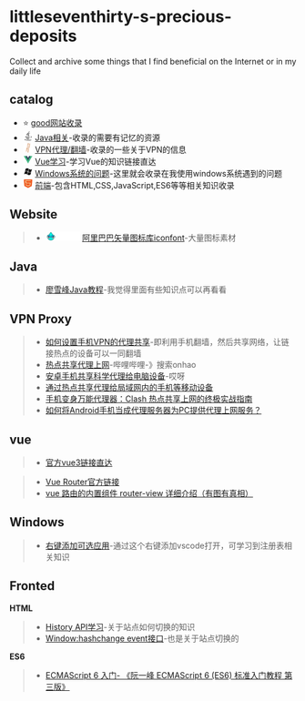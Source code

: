 # littleseventhirty-s-precious-deposits

Collect and archive some things that I find beneficial on the Internet or in my daily life

## catalog
- ⭐&nbsp;[good网站收录](#website)
- <img src="./resources/svgs/java.svg" width=17/>&nbsp;[Java相关](#java)-收录的需要有记忆的资源
- <img src="./resources/svgs/上梯子_复制.svg" width=17/>&nbsp;[VPN代理/翻墙](#vpn-proxy)-收录的一些关于VPN的信息
- <img src="./resources/svgs/Vue.svg" width=17/>&nbsp;[Vue学习](#vue)-学习Vue的知识链接直达
- <img src="./resources/svgs/windows.svg" width=17/>&nbsp;[Windows系统的问题](#windows)-这里就会收录在我使用windows系统遇到的问题
- <img src="./resources/svgs/前端.svg" width=17 />&nbsp;[前端](#fronted)-包含HTML,CSS,JavaScript,ES6等等相关知识收录

## Website
> - <img src="./resources//svgs/iconfont.svg" width=60/>&nbsp;[阿里巴巴矢量图标库iconfont](https://www.iconfont.cn/)-大量图标素材

## Java
> - [廖雪峰Java教程](https://liaoxuefeng.com/books/java/introduction/index.html)-我觉得里面有些知识点可以再看看

## VPN Proxy

>- [如何设置手机VPN的代理共享](https://jinmohe.com/posts/55278.html)-即利用手机翻墙，然后共享网络，让链接热点的设备可以一同翻墙
>- [热点共享代理上网](https://www.bilibili.com/video/BV1Sm421s79V?spm_id_from=333.788.videopod.sections&vd_source=55aa39758297bd95a1cba40a1a51fb59)-哔哩哔哩-》搜索onhao
>- [安卓手机共享科学代理给电脑设备](https://cn.bing.com/search?q=%E5%AE%89%E5%8D%93%E6%89%8B%E6%9C%BA%E5%85%B1%E4%BA%AB%E7%A7%91%E5%AD%A6%E4%BB%A3%E7%90%86%E7%BB%99%E7%94%B5%E8%84%91%E5%92%8C%E5%85%B6%E4%BB%96%E8%AE%BE%E5%A4%87)-哎呀
>- [通过热点共享代理给局域网内的手机等移动设备](https://www.cnblogs.com/leebri/p/16861318.html)
> - [手机变身万能代理器：Clash 热点共享上网的终极实战指南](https://clashformac.github.io/news/article-116187.htm)
> - [如何将Android手机当成代理服务器为PC提供代理上网服务？](https://www.cnblogs.com/chorm590/p/13224732.html)

## vue
> - [官方vue3链接直达](https://cn.vuejs.org/)

> - [Vue Router官方链接](https://router.vuejs.org/zh/guide/)
> - [vue 路由的内置组件 router-view 详细介绍（有图有真相）](https://blog.csdn.net/qq_44163269/article/details/105185163)

## Windows
> - [右键添加可选应用](https://blog.csdn.net/m0_63456023/article/details/149415877)-通过这个右键添加vscode打开，可学习到注册表相关知识

## Fronted
**HTML**
> - [History API学习](https://developer.mozilla.org/en-US/docs/Web/API/History)-关于站点如何切换的知识
> - [Window:hashchange event接口](https://developer.mozilla.org/en-US/docs/Web/API/Window/hashchange_event)-也是关于站点切换的

**ES6**
> - [ECMAScript 6 入门- 《阮一峰 ECMAScript 6 (ES6) 标准入门教程 第三版》](https://www.bookstack.cn/read/es6-3rd/sidebar.md)
>
>
